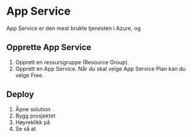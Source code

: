 # App Service

App Service er den mest brukte tjenesten i Azure, og 


## Opprette App Service

1. Opprett en ressursgruppe (Resource Group).
2. Opprett en App Service. Når du skal velge App Service Plan kan du velge Free.



##  Deploy 

1. Åpne solution 
2. Bygg prosjektet
3. Høyreklikk på 
4. Se så at 
